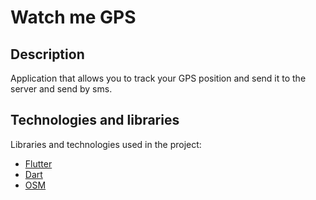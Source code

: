 Watch me GPS
====

## Description

Application that allows you to track your GPS position and send it to the server and send by sms.

## Technologies and libraries

Libraries and technologies used in the project:
- [Flutter](https://flutter.dev/)
- [Dart](https://dart.dev/)
- [OSM](https://www.openstreetmap.org/)
